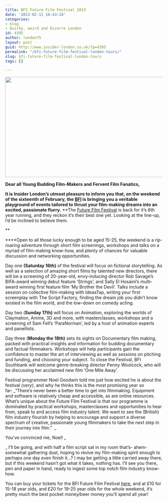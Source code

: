 ```yaml
---
title: BFI Future Film Festival 2013
date: '2013-02-11 16:43:18'
categories:
- blog
- Quirky, weird and bizarre London
id: 4395
author: london75
layout: post
guid: http://www.insider-london.co.uk/?p=4395
permalink: "/bfi-future-film-festival-london-tours/"
slug: bfi-future-film-festival-london-tours
tags: []

---
```

<a href="http://www.insider-london.co.uk/blog/2013/02/11/bfi-future-film-festival-london-tours/bfi-image/" rel="attachment wp-att-4403"><img class="aligncenter size-full wp-image-4403" alt="" src="http://www.insider-london.co.uk/wp-content/uploads/2013/02/BFI-image.jpg" width="569" height="320" /></a>

**Dear all Young Budding Film-Makers and Fervent Film Fanatics,**
  
**It is Insider London&#8217;s utmost pleasure to inform you that, on the weekend of the sixteenth of February, the [BFI](http://www.bfi.org.uk/ "BFI") is bringing you a veritable playground of events tailored to thrust your film-making dreams into an excited, passionate flurry.** **The <a title="Future Film Festival" href="https://whatson.bfi.org.uk/Online/future-film-festival?menu_id=FB769377-8118-4895-B500-9B47D599C1B4&sToken=1%2C7f359459%2C5112914b%2C62719054-0E9B-42FB-9F0F-9D31E1CAAB8D%2CfzX2hJExiKEwAv4CtJY060fCG%2Bo%3D" target="_blank">Future Film Festival</a> is back for it&#8217;s 6th year running, and they reckon it&#8217;s their best one yet. Looking at the line-up, I&#8217;d be inclined to believe them.
  
** 

****Open to all those lucky enough to be aged 15-25, the weekend is a rip-roaring adventure through short film screenings, workshops and talks on a myriad of film-making know-how, and plenty of chances for valuable discussion and networking opportunities.

Day one **(Saturday 16th)** of the festival will focus on fictional storytelling. As well as a selection of amazing short films by talented new directors, there will be a screening of 20-year-­old, envy-inducing director Rob Savage&#8217;s BIFA-award winning debut feature &#8216;Strings&#8217;, and Sally El Hosaini&#8217;s multi-award winning first feature film &#8216;My Brother the Devil&#8217;. Talks include a session on collective film-making with IdeasTap, writing your first screenplay with The Script Factory, finding the dream job you didn&#8217;t know existed in the film world, and the low-down on comedy acting.

Day two (**Sunday 17th)** will focus on Animation, exploring the worlds of Claymation, Anime, 3D and more, with masterclasses, workshops and a screening of Sam Fell&#8217;s &#8216;ParaNorman&#8217;, led by a host of animation experts and panellists.

Day three (**Monday the 18th)** sets its sights on Documentary film making, packed with practical insights and information for budding documentary and factual filmmakers. Workshops will help participants gain the confidence to master the art of interviewing as well as sessions on pitching and funding, and choosing your subject. To close the Festival, BFI Southbank will welcome genre-breaking director Penny Woolcock, who will be discussing her acclaimed new film &#8216;One Mile Away&#8217;.

Festival programmer Noel Goodwin told me just how excited he is about the festival _(very)_, and why he thinks this is the most promising year so far: _&#8220;There&#8217;s never been a better time to get into filmmaking. Equipment and software is relatively cheap and accessible, as are online resources. What&#8217;s unique about the Future Film Festival is that our programme is dominated by practical workshops, masterclasses and opportunities to hear from, speak to and access film industry talent. We want to see the (British) film industry flourish by helping to encourage and support a diverse spectrum of creative, passionate young filmmakers to take the next step in their journey into film.&#8221;  _

You&#8217;ve convinced me, Noel! _
  
_ I&#8217;ll be going, and with half a film script sat in my room that&#8217;s- ahem- somewhat gathering dust, hoping to revive my film-making spirit enough to perhaps one day even finish it&#8230;? I may be getting a little carried away there, but if this weekend hasn&#8217;t got what it takes, nothing has. I&#8217;ll see you there, pen and paper in hand, ready to ingest some top notch film industry know-how.

You can buy your tickets for the BFI Future Film Festival <a href="https://whatson.bfi.org.uk/Online/default.asp?doWork::WScontent::loadArticle=Load&BOparam::WScontent::loadArticle::article_id=5072F689-1A46-4E7D-986C-B35E15AFC378" target="_blank">here</a>, and at £10 for 15-18 year olds, and £20 for 19-25 year olds for the whole weekend, it&#8217;s pretty much the best pocket money/beer money you&#8217;ll spend all year!